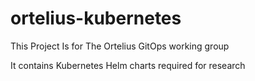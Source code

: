 # ortelius-kubernetes
This Project Is for The Ortelius GitOps working group

It contains Kubernetes Helm charts required for research
